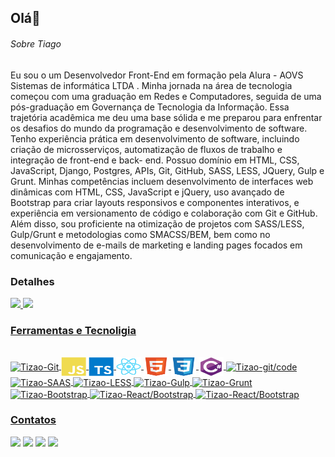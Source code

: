 ## Olá👋

###### Sobre Tiago
Eu sou o um Desenvolvedor Front-End em formação pela Alura - AOVS Sistemas de informática LTDA . Minha jornada na área de tecnologia começou com uma graduação em Redes e Computadores, seguida de uma pós-graduação em Governança de Tecnologia da Informação. Essa trajetória acadêmica me deu uma base sólida e me preparou para enfrentar os desafios do mundo da programação e desenvolvimento de software.
Tenho experiência prática em desenvolvimento de software, incluindo criação de microsserviços, automatização de fluxos de trabalho e integração de front-end e back- end. Possuo domínio em HTML, CSS, JavaScript, Django, Postgres, APIs, Git, GitHub, SASS, LESS, JQuery, Gulp e Grunt. Minhas competências incluem desenvolvimento de interfaces web dinâmicas com HTML, CSS, JavaScript e jQuery, uso avançado de Bootstrap para criar layouts responsivos e componentes interativos, e experiência em versionamento de código e colaboração com Git e GitHub.
Além disso, sou proficiente na otimização de projetos com SASS/LESS, Gulp/Grunt e metodologias como SMACSS/BEM, bem como no desenvolvimento de e-mails de marketing e landing pages focados em comunicação e engajamento. 

### Detalhes

<div>
<a href="https://github.com/Tizaofoo">
<img loading="lazy" height="180em" src="https://github-readme-stats.vercel.app/api/top-langs/?username=Tizaofoo&layout=compact&langs_count=7&theme=dracula"/>
<img loading="lazy" height="180em" src="https://github-readme-stats.vercel.app/api?username=Guilherme-Tizaofoo&show_icons=true&theme=dracula&include_all_commits=true&count_private=true"/>
</div>

### Ferramentas e Tecnoligia

<div style="display: inline_block"><br>
   <img align="center" alt="Tizao-Git" height="30" width="40" src="https://cdn.jsdelivr.net/gh/devicons/devicon@latest/icons/git/git-original.svg" />
  <img align="center" alt="Tizao-Js" height="30" width="40" src="https://raw.githubusercontent.com/devicons/devicon/master/icons/javascript/javascript-plain.svg">
  <img align="center" alt="Tizao-Ts" height="30" width="40" src="https://raw.githubusercontent.com/devicons/devicon/master/icons/typescript/typescript-plain.svg">
  <img align="center" alt="Tizao-React" height="30" width="40" src="https://raw.githubusercontent.com/devicons/devicon/master/icons/react/react-original.svg">
  <img align="center" alt="Tizao-HTML" height="30" width="40" src="https://raw.githubusercontent.com/devicons/devicon/master/icons/html5/html5-original.svg">
  <img align="center" alt="Tizao-CSS" height="30" width="40" src="https://raw.githubusercontent.com/devicons/devicon/master/icons/css3/css3-original.svg">
  <img align="center" alt="Tizao-Csharp" height="30" width="40" src="https://raw.githubusercontent.com/devicons/devicon/master/icons/csharp/csharp-original.svg">
  <img align="center" alt="Tizao-git/code" height="30" width="40" src="https://cdn.jsdelivr.net/gh/devicons/devicon@latest/icons/githubcodespaces/githubcodespaces-original.svg" />
  <img align="center" alt="Tizao-SAAS" height="30" width="40" src="https://cdn.jsdelivr.net/gh/devicons/devicon@latest/icons/sass/sass-original.svg" />
  <img align="center" alt="Tizao-LESS" height="30" width="40" src="https://cdn.jsdelivr.net/gh/devicons/devicon@latest/icons/less/less-plain-wordmark.svg" />
  <img align="center" alt="Tizao-Gulp" height="30" width="40" src="https://cdn.jsdelivr.net/gh/devicons/devicon@latest/icons/gulp/gulp-plain.svg" />
  <img align="center" alt="Tizao-Grunt" height="30" width="40" src="https://cdn.jsdelivr.net/gh/devicons/devicon@latest/icons/grunt/grunt-original.svg" />
  <img align="center" alt="Tizao-Bootstrap" height="30" width="40" src="https://cdn.jsdelivr.net/gh/devicons/devicon@latest/icons/bootstrap/bootstrap-original.svg" />
  <img align="center" alt="Tizao-React/Bootstrap" height="30" width="40" src="https://cdn.jsdelivr.net/gh/devicons/devicon@latest/icons/reactbootstrap/reactbootstrap-original.svg" />
  <img align="center" alt="Tizao-React/Bootstrap" height="30" width="40" src="https://cdn.jsdelivr.net/gh/devicons/devicon@latest/icons/vuejs/vuejs-original.svg" />
  
</div>



### Contatos
<div> 
  <a href="https://instagram.com/titiagooliveira" target="_blank"><img src="https://img.shields.io/badge/-Instagram-%23E4405F?style=for-the-badge&logo=instagram&logoColor=white" target="_blank"></a>
  <a href = "tiagotorquato.tt@gmail.com"><img src="https://img.shields.io/badge/-Gmail-%23333?style=for-the-badge&logo=gmail&logoColor=white" target="_blank"></a>
  <a href="https://www.linkedin.com/in/tiago-torquato" target="_blank"><img src="https://img.shields.io/badge/-LinkedIn-%230077B5?style=for-the-badge&logo=linkedin&logoColor=white" target="_blank"></a>
   <a href="https://discord.com/channels/@me" target="_blank"><img src="https://img.shields.io/badge/Discord-7289DA?style=for-the-badge&logo=discord&logoColor=white" target="_blank"></a> 
  
</div>
